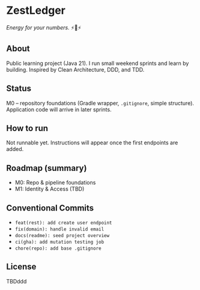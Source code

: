# ZestLedger
*Energy for your numbers.* ⚡️📒⚡️

## About
Public learning project (Java 21). I run small weekend sprints and learn by building.
Inspired by Clean Architecture, DDD, and TDD.

## Status
M0 – repository foundations (Gradle wrapper, `.gitignore`, simple structure). Application code will arrive in later sprints.

## How to run
Not runnable yet. Instructions will appear once the first endpoints are added.

## Roadmap (summary)
- M0: Repo & pipeline foundations
- M1: Identity & Access (TBD)

## Conventional Commits 
- `feat(rest): add create user endpoint`
- `fix(domain): handle invalid email`
- `docs(readme): seed project overview`
- `ci(gha): add mutation testing job`
- `chore(repo): add base .gitignore`

## License
TBDddd